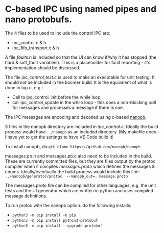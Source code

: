 # C-based IPC using named pipes and nano protobufs.

The 4 files to be used to include the control IPC are:
- ipc_control.c & h
- ipc_fifo_transport.c & h

A file _faults.h_ is included so that the UI can know if/why it has stopped (the hard & soft_fault variables).  This is a placeholder for fault reporting - it's implementation should be discussed.

The file _ipc_control_test.c_ is used to make an executable for unit testing. It should _not_ be included in the boomer build.
It is the equivalent of what is done in top.c, e.g.:
- Call to ipc_control_init before the while loop
- call ipc_control_update in the while loop - this does a non-blocking poll for messages and processes a message if there is one.

The IPC messages are encoding and decoded using c-based [nanopb](https://github.com/nanopb/nanopb).

3 files in the nanopb directory are included in _ipc_control.c_.  Ideally the build process would have `../nanopb` as an included directory. (My makefile does - I have yet to get the settings to have VS Code build it)

To install nanopb, do:`git clone https://github.com/nanopb/nanopb`

messages.pb.h and messages.pb.c also need to be included in the build.  These are currently committed files, but they are files output by the protoc compiler when it compiles _messages.proto_ which defines the messages & enums.  Ideally/eventually the build process would include this line: `../nanopb/generator/protoc  --nanopb_out=. message.proto`

The messages.proto file can be compiled for other languages, e.g. the unit tests and the UI generator which are written in python and uses compiled message definitions.

To run protoc with the nanopb option. do the following installs:
* `python3 -m pip install -U pip`
* `python3 -m pip install python3-protobuf`
* `python3 -m pip install --upgrade protobuf`

